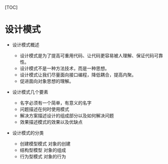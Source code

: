 [TOC]

# 设计模式

- 设计模式概述
  - 设计模式是为了提高可重用代码、让代码更容易被人理解、保证代码可靠性。
  - 设计模式不是一种方法技术，而是一种思想。
  - 设计模式让我们尽量面向接口编程，降低耦合，提高内聚。
  - 促进面向对象思想的理解。

- 设计模式几个要素
  - 名字必须有一个简单，有意义的名字
  - 问题描述在何时使用模式
  - 解决方案描述设计的组成部分以及如何解决问题
  - 效果描述模式的效果以及优缺点
- 设计模式的分类
  - 创建模型模式 对象的创建
  - 结构型模型 对象的组成
  - 行为型模式 对象的行为
